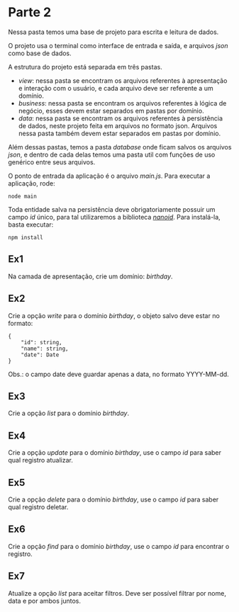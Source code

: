 # Parte 2
Nessa pasta temos uma base de projeto para escrita e leitura de dados.

O projeto usa o terminal como interface de entrada e saída, e arquivos _json_ como base de dados.

A estrutura do projeto está separada em três pastas.
- _view_: nessa pasta se encontram os arquivos referentes à apresentação e interação com o usuário, e cada arquivo deve ser referente a um domínio.
- _business_: nessa pasta se encontram os arquivos referentes à lógica de negócio, esses devem estar separados em pastas por domínio.
- _data_: nessa pasta se encontram os arquivos referentes à persistência de dados, neste projeto feita em arquivos no formato json. Arquivos nessa pasta também devem estar separados em pastas por domínio.

Além dessas pastas, temos a pasta _database_ onde ficam salvos os arquivos _json_, e dentro de cada delas temos uma pasta util com funções de uso genérico entre seus arquivos.

O ponto de entrada da aplicação é o arquivo _main.js_. Para executar a aplicação, rode:
```
node main
```   

Toda entidade salva na persistência deve obrigatoriamente possuir um campo _id_ único, para tal utilizaremos a biblioteca [_nanoid_](https://github.com/ai/nanoid). Para instalá-la, basta executar:
```
npm install
```

## Ex1
Na camada de apresentação, crie um domínio: _birthday_.

## Ex2
Crie a opção _write_ para o domínio _birthday_, o objeto salvo deve estar no formato:
```
{
    "id": string,
    "name": string,
    "date": Date 
}
```

Obs.: o campo date deve guardar apenas a data, no formato YYYY-MM-dd.

## Ex3
Crie a opção _list_ para o domínio _birthday_.

## Ex4
Crie a opção _update_ para o domínio _birthday_, use o campo _id_ para saber qual registro atualizar.

## Ex5
Crie a opção _delete_ para o domínio _birthday_, use o campo _id_ para saber qual registro deletar.

## Ex6
Crie a opção _find_ para o domínio _birthday_, use o campo _id_ para encontrar o registro.

## Ex7
Atualize a opção _list_ para aceitar filtros. Deve ser possível filtrar por nome, data e por ambos juntos.
